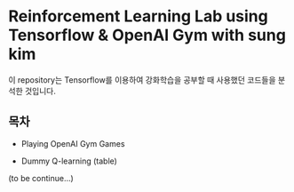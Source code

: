 # Reinforcement Learning Lab using Tensorflow & OpenAI Gym with sung kim

이 repository는 Tensorflow를 이용하여 강화학습을 공부할 때 사용했던 코드들을 분석한 것입니다.

## 목차

* Playing OpenAI Gym Games

* Dummy Q-learning (table)

(to be continue...)
